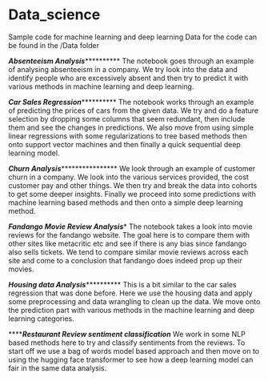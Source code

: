 # Data_science
Sample code for machine learning and deep learning
Data for the code can be found in the /Data folder 


*******************Absenteeism Analysis*****************************
The notebook goes through an example of analysing absenteeism in a company.
We try look into the data and identify people who are excessively absent and then try to predict it with various methods in machine learning and deep learning.


*******************Car Sales Regression*****************************
The notebook works through an example of predicting the prices of cars from the given data.
We try and do a feature selection by dropping some columns that seem redundant, then include them and see the changes in predictions.
We also move from using simple linear regressions with some regularizations to tree based methods then onto support vector machines and then finally a quick sequential deep learning model.

*******************Churn Analysis***********************************
We look through an example of customer churn in a company. We look into the various services provided, the cost customer pay and other things.
We then try and break the data into cohorts to get some deeper insights.
Finally we proceed into some predictions with machine learning based methods and then onto a simple deep learning method.

*******************Fandango Movie Review Analysis********************
The notebook takes a look into movie reviews for the fandango website. The goal here is to compare them with other sites like metacritic etc and see if there is any bias since fandango also sells tickets.
We tend to compare similar movie reviews across each site and come to a conclusion that fandango does indeed prop up their movies.

*******************Housing data Analysis*****************************
This is a bit similar to the car sales regression that was done before. Here we use the housing data and apply some preprocessing and data wrangling to clean up the data. 
We move onto the prediction part with various methods in the machine learning and deep learning categories.

*************Restaurant Review sentiment classification*********
We work in some NLP based methods here to try and classify sentiments from the reviews.
To start off we use a bag of words model based approach and then move on to using the hugging face transformer to see how a deep learning model can fair in the same data analysis.
